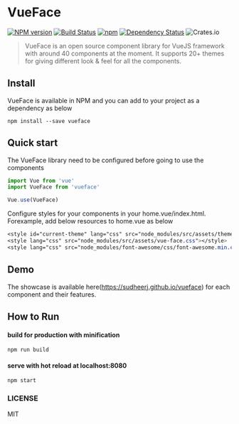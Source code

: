 # VueFace
[![NPM version][npm-image]][npm-url] [![Build Status][travis-image]][travis-url] <!--[![Coverage Status][coveralls-image]][coveralls-url]--> [![npm](https://img.shields.io/npm/dt/vueface.svg)]() [![Dependency Status][daviddm-image]][daviddm-url] ![Crates.io](https://img.shields.io/github/license/mashape/apistatus.svg)

> VueFace is an open source component library for VueJS framework with around 40 components at the moment. It supports 20+ themes for giving different look & feel for all the components.

## Install
VueFace is available in NPM and you can add to your project as a dependency as below

``` shell
npm install --save vueface
```

## Quick start
The VueFace library need to be configured before going to use the components
``` javascript
import Vue from 'vue'
import VueFace from 'vueface'

Vue.use(VueFace)
```
Configure styles for your components in your home.vue/index.html. Forexample, add below resources to home.vue as below
``` css
<style id="current-theme" lang="css" src="node_modules/src/assets/themes/omega/theme.css"></style>
<style lang="css" src="node_modules/src/assets/vue-face.css"></style>
<style lang="css" src="node_modules/font-awesome/css/font-awesome.min.css"></style>
```
## Demo
The showcase is available here(https://sudheerj.github.io/vueface) for each component and their features.

## How to Run


#### build for production with minification
``` shell
npm run build
```

#### serve with hot reload at localhost:8080
``` shell
npm start
```

### LICENSE
MIT

[npm-image]: https://img.shields.io/npm/v/vueface.svg
[npm-url]: https://npmjs.org/package/vueface
[travis-image]: https://travis-ci.org/sudheerj/vueface.svg?branch=master
[travis-url]: https://travis-ci.org/sudheerj/vueface
[daviddm-image]: https://david-dm.org/sudheerj/vueface.svg?theme=shields.io
[daviddm-url]: https://david-dm.org/sudheerj/vueface-module
[coveralls-image]: https://coveralls.io/repos/sudheerj/vueface/badge.svg?branch=master&service=github
[coveralls-url]: https://coveralls.io/github/sudheerj/vueface?branch=master
